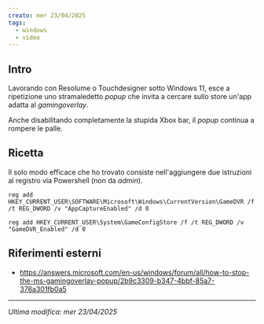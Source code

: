 ```yaml
---
creato: mer 23/04/2025
tags:
  - windows
  - video
---
```


## Intro

Lavorando con Resolume o Touchdesigner sotto Windows 11,  esce a ripetizione uno stramaledetto *popup* che invita a cercare sullo store un'app adatta al *gamingoverlay*.

Anche disabilitando completamente la stupida Xbox bar, il *popup* continua a rompere le palle.

##  Ricetta

Il solo modo efficace che ho trovato consiste nell'aggiungere due istruzioni al registro via Powershell (non da *admin*).

```shell
reg add HKEY_CURRENT_USER\SOFTWARE\Microsoft\Windows\CurrentVersion\GameDVR /f /t REG_DWORD /v "AppCaptureEnabled" /d 0
```

```shell
reg add HKEY_CURRENT_USER\System\GameConfigStore /f /t REG_DWORD /v "GameDVR_Enabled" /d 0
```

## Riferimenti esterni

- https://answers.microsoft.com/en-us/windows/forum/all/how-to-stop-the-ms-gamingoverlay-popup/2b9c3309-b347-4bbf-85a7-376a301fb0a5

---

*Ultima modifica: mer 23/04/2025*